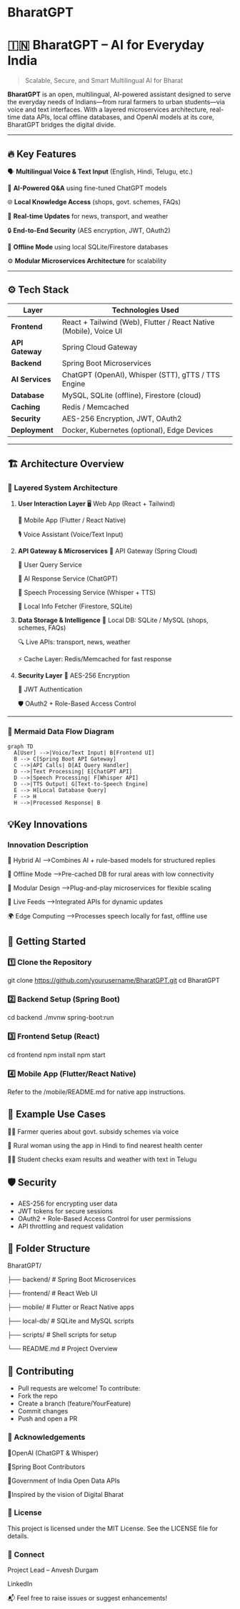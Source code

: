 # BharatGPT
# 🇮🇳 BharatGPT – AI for Everyday India

> Scalable, Secure, and Smart Multilingual AI for Bharat

**BharatGPT** is an open, multilingual, AI-powered assistant designed to serve the everyday needs of Indians—from rural farmers to urban students—via voice and text interfaces. With a layered microservices architecture, real-time data APIs, local offline databases, and OpenAI models at its core, BharatGPT bridges the digital divide.

---

## 🔥 Key Features

 🗣️ **Multilingual Voice & Text Input** (English, Hindi, Telugu, etc.)
 
 🧠 **AI-Powered Q&A** using fine-tuned ChatGPT models
 
 🌐 **Local Knowledge Access** (shops, govt. schemes, FAQs)
 
 🚆 **Real-time Updates** for news, transport, and weather
 
 🔒 **End-to-End Security** (AES encryption, JWT, OAuth2)
 
 📶 **Offline Mode** using local SQLite/Firestore databases
 
 ⚙️ **Modular Microservices Architecture** for scalability

---

## ⚙️ Tech Stack

| Layer                | Technologies Used |
|---------------------|-------------------|
| **Frontend**        | React + Tailwind (Web), Flutter / React Native (Mobile), Voice UI |
| **API Gateway**     | Spring Cloud Gateway |
| **Backend**         | Spring Boot Microservices |
| **AI Services**     | ChatGPT (OpenAI), Whisper (STT), gTTS / TTS Engine |
| **Database**        | MySQL, SQLite (offline), Firestore (cloud) |
| **Caching**         | Redis / Memcached |
| **Security**        | AES-256 Encryption, JWT, OAuth2 |
| **Deployment**      | Docker, Kubernetes (optional), Edge Devices |

---

## 🏗️ Architecture Overview

### 🔷 **Layered System Architecture**

1. **User Interaction Layer**
    🖥️ Web App (React + Tailwind)

   📲 Mobile App (Flutter / React Native)

    🎙️ Voice Assistant (Voice/Text Input)

3. **API Gateway & Microservices**
   🚦 API Gateway (Spring Cloud)

   🔹 User Query Service

   🔹 AI Response Service (ChatGPT)

   🔹 Speech Processing Service (Whisper + TTS)

   🔹 Local Info Fetcher (Firestore, SQLite)

5. **Data Storage & Intelligence**
   📂 Local DB: SQLite / MySQL (shops, schemes, FAQs)

   🔍 Live APIs: transport, news, weather

   ⚡ Cache Layer: Redis/Memcached for fast response

7. **Security Layer**
   🔐 AES-256 Encryption

   🔑 JWT Authentication

   🛡️ OAuth2 + Role-Based Access Control

---

### 🔄 **Mermaid Data Flow Diagram**
```mermaid
graph TD
  A[User] -->|Voice/Text Input| B[Frontend UI]
  B --> C[Spring Boot API Gateway]
  C -->|API Calls| D[AI Query Handler]
  D -->|Text Processing| E[ChatGPT API]
  D -->|Speech Processing| F[Whisper API]
  D -->|TTS Output| G[Text-to-Speech Engine]
  E --> H[Local Database Query]
  F --> H
  H -->|Processed Response| B
```

## 💡Key Innovations
### Innovation	Description
🔀 Hybrid AI -->Combines AI + rule-based models for structured replies

📶 Offline Mode -->Pre-cached DB for rural areas with low connectivity

🧩 Modular Design -->Plug-and-play microservices for flexible scaling

🔄 Live Feeds -->Integrated APIs for dynamic updates

🌍 Edge Computing	 -->Processes speech locally for fast, offline use

## 🚀 Getting Started
### 1️⃣ Clone the Repository
git clone https://github.com/yourusername/BharatGPT.git
cd BharatGPT

### 2️⃣ Backend Setup (Spring Boot)
cd backend
./mvnw spring-boot:run

### 3️⃣ Frontend Setup (React)
cd frontend
npm install
npm start

### 4️⃣ Mobile App (Flutter/React Native)
Refer to the /mobile/README.md for native app instructions.

## 🧪 Example Use Cases
👨‍🌾 Farmer queries about govt. subsidy schemes via voice

🧕 Rural woman using the app in Hindi to find nearest health center

🧑‍🎓 Student checks exam results and weather with text in Telugu

## 🛡️ Security
- AES-256 for encrypting user data
- JWT tokens for secure sessions
- OAuth2 + Role-Based Access Control for user permissions
- API throttling and request validation

## 📂 Folder Structure

BharatGPT/

├── backend/ # Spring Boot Microservices

├── frontend/ # React Web UI

├── mobile/ # Flutter or React Native apps

├── local-db/ # SQLite and MySQL scripts

├── scripts/ # Shell scripts for setup

└── README.md # Project Overview

## 🤝 Contributing
- Pull requests are welcome! To contribute:
- Fork the repo
- Create a branch (feature/YourFeature)
- Commit changes
- Push and open a PR


### 🌟 Acknowledgements
🔹OpenAI (ChatGPT & Whisper)

🔹Spring Boot Contributors

🔹Government of India Open Data APIs

🔹Inspired by the vision of Digital Bharat

### 📄 License
This project is licensed under the MIT License. See the LICENSE file for details.

### 🔗 Connect
Project Lead – Anvesh Durgam

LinkedIn

📬 Feel free to raise issues or suggest enhancements!
